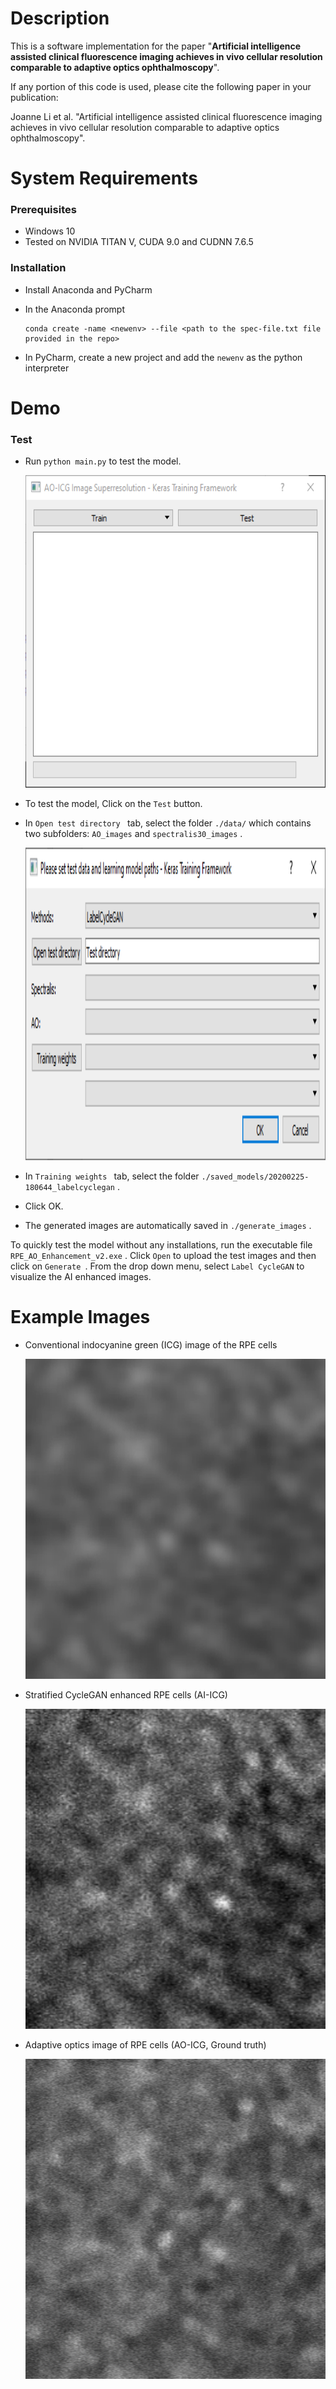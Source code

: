 # Description

This is a software implementation for the paper "**Artificial intelligence assisted clinical fluorescence imaging achieves in vivo cellular resolution comparable to adaptive optics ophthalmoscopy**".

If any portion of this code is used, please cite the following paper in your publication:

Joanne Li et al. "Artificial intelligence assisted clinical fluorescence imaging achieves in vivo cellular resolution comparable to adaptive optics ophthalmoscopy".

# System Requirements

### Prerequisites

- Windows 10
- Tested on NVIDIA TITAN V, CUDA 9.0 and CUDNN 7.6.5

###  Installation

- Install Anaconda and PyCharm

- In the Anaconda prompt

  ```
  conda create -name <newenv> --file <path to the spec-file.txt file provided in the repo>
  ```
  
- In PyCharm, create a new project and add the  `newenv` as the python interpreter

# Demo 

### Test

- Run `python main.py` to test the model.

  

  <img src="assets/step1.png" width="500" height="500" />

- To test the model, Click on the  `Test` button.

- In  `Open test directory ` tab, select the folder  `./data/` which contains two subfolders:  `AO_images`  and  `spectralis30_images` . 

  

  <img src="assets/step2.png" width="3000" height="500" />

- In  `Training weights ` tab, select the folder  `./saved_models/20200225-180644_labelcyclegan` .

- Click OK.

- The generated images are automatically saved in `./generate_images` .

To quickly test the model without any installations, run the executable file  `RPE_AO_Enhancement_v2.exe` . Click  `Open` to upload the test images and then click on `Generate `. From the drop down menu, select `Label CycleGAN` to visualize the AI enhanced images.



# Example Images

- Conventional indocyanine green (ICG) image of the RPE cells 

  <img src="assets/conventional.png" width="512" height="512" />

- Stratified CycleGAN enhanced RPE cells (AI-ICG)

  <img src="assets/StratifiedcycleGAN enhanced.png" width="512" height="512" />
  
- Adaptive optics image of RPE cells (AO-ICG, Ground truth)

  <img src="assets/ao.png" width="512" height="512" />

